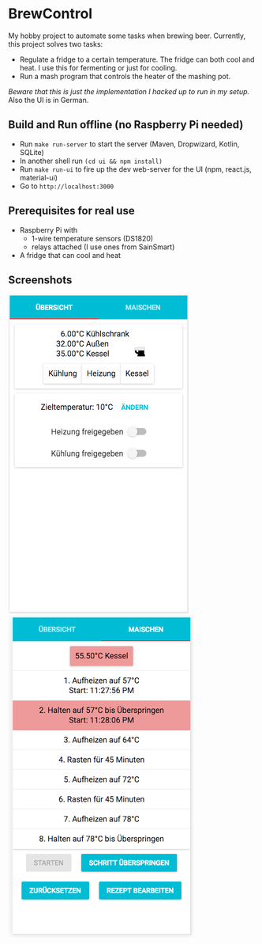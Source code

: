 # BrewControl

My hobby project to automate some tasks when brewing beer. Currently, this project solves two tasks:

- Regulate a fridge to a certain temperature. The fridge can both cool and heat. I use this for fermenting or just for cooling.
- Run a mash program that controls the heater of the mashing pot.

*Beware that this is just the implementation I hacked up to run in my setup.* Also the UI is in German.

## Build and Run offline (no Raspberry Pi needed)

- Run `make run-server` to start the server (Maven, Dropwizard, Kotlin, SQLite)
- In another shell run `(cd ui && npm install)`
- Run `make run-ui` to fire up the dev web-server for the UI (npm, react.js, material-ui)
- Go to `http://localhost:3000`

## Prerequisites for real use

- Raspberry Pi with
    - 1-wire temperature sensors (DS1820)
    - relays attached (I use ones from SainSmart)
- A fridge that can cool and heat

## Screenshots

![Overview page](https://github.com/cdietze/brewcontrol/raw/master/images/overview.png "Overview page")
![Mash page](https://github.com/cdietze/brewcontrol/raw/master/images/mash.png "Mash page")
